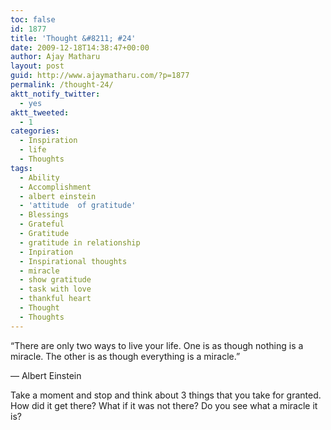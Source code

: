 ```yaml
---
toc: false
id: 1877
title: 'Thought &#8211; #24'
date: 2009-12-18T14:38:47+00:00
author: Ajay Matharu
layout: post
guid: http://www.ajaymatharu.com/?p=1877
permalink: /thought-24/
aktt_notify_twitter:
  - yes
aktt_tweeted:
  - 1
categories:
  - Inspiration
  - life
  - Thoughts
tags:
  - Ability
  - Accomplishment
  - albert einstein
  - 'attitude  of gratitude'
  - Blessings
  - Grateful
  - Gratitude
  - gratitude in relationship
  - Inpiration
  - Inspirational thoughts
  - miracle
  - show gratitude
  - task with love
  - thankful heart
  - Thought
  - Thoughts
---
```

&#8220;There are only two ways to live your life. One is as though nothing is a miracle. The other is as though everything is a miracle.&#8221;

&#8212; Albert Einstein

Take a moment and stop and think about 3 things that you take for granted. How did it get there? What if it was not there? Do you see what a miracle it is?
